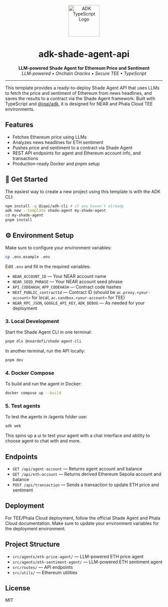 
<div align="center">
	<img src="https://files.catbox.moe/vumztw.png" alt="ADK TypeScript Logo" width="100" />
	<br/>
	<h1>adk-shade-agent-api</h1>
	<b>LLM-powered Shade Agent for Ethereum Price and Sentiment</b>
	<br/>
		<i>LLM-powered • Onchain Oracles • Secure TEE • TypeScript</i>
</div>

---

This template provides a ready-to-deploy Shade Agent API that uses LLMs to fetch the price and sentiment of Ethereum from news headlines, and saves the results to a contract via the Shade Agent framework. Built with TypeScript and [@iqai/adk](https://www.npmjs.com/package/@iqai/adk), it is designed for NEAR and Phala Cloud TEE environments.

## Features

- Fetches Ethereum price using LLMs
- Analyzes news headlines for ETH sentiment
- Pushes price and sentiment to a contract via Shade Agent
- REST API endpoints for agent and Ethereum account info, and transactions
- Production-ready Docker and pnpm setup

## 🚀 Get Started

The easiest way to create a new project using this template is with the ADK CLI:

```bash
npm install -g @iqai/adk-cli # if you haven't already
adk new --template shade-agent my-shade-agent
cd my-shade-agent
pnpm install
```

## ⚙️ Environment Setup
Make sure to configure your environment variables:

```bash
cp .env.example .env
```

Edit `.env` and fill in the required variables:

- `NEAR_ACCOUNT_ID` — Your NEAR account name
- `NEAR_SEED_PHRASE` — Your NEAR account seed phrase
- `API_CODEHASH`, `APP_CODEHASH` — Contract code hashes
- `NEXT_PUBLIC_contractId` — Contract ID (should be `ac.proxy.<your-account>` for local, `ac.sandbox.<your-account>` for TEE)
- `NEAR_RPC_JSON`, `GOOGLE_API_KEY`, `ADK_DEBUG` — As needed for your deployment

### 3. Local Development

Start the Shade Agent CLI in one terminal:

```bash
pnpm dlx @neardefi/shade-agent-cli
```

In another terminal, run the API locally:

```bash
pnpm dev
```

### 4. Docker Compose

To build and run the agent in Docker:

```bash
docker compose up --build
```


### 5. Test agents

To test the agents in /agents folder use: 

```bash
adk web
```

This spins up a ui to test your agent with a chat interface and ability to choose agent to chat with and more.


## Endpoints

- `GET /api/agent-account` — Returns agent account and balance
- `GET /api/eth-account` — Returns derived Ethereum Sepolia account and balance
- `POST /api/transaction` — Sends a transaction to update ETH price and sentiment

## Deployment

For TEE/Phala Cloud deployment, follow the official Shade Agent and Phala Cloud documentation. Make sure to update your environment variables for the deployment environment.

## Project Structure

- `src/agents/eth-price-agent/` — LLM-powered ETH price agent
- `src/agents/eth-sentiment-agent/` — LLM-powered ETH sentiment agent
- `src/routes/` — API endpoints
- `src/utils/` — Ethereum utilities

## License

MIT
